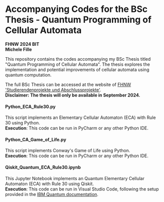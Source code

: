 # Accompanying Codes for the BSc Thesis - Quantum Programming of Cellular Automata
**FHNW 2024 BIT**  
**Michele Fille**

This repository contains the codes accompanying my BSc Thesis titled "Quantum Programming of Cellular Automata". The thesis explores the implementation and potential improvements of cellular automata using quantum computation. <br>

The full BSc Thesis can be accessed at the website of [FHNW 'Studierendenprojekte und Abschlussprojekte'](https://studierendenprojekte.wirtschaft.fhnw.ch/). <br>
**Disclaimer: The thesis will only be available in September 2024.**

#### Python_ECA_Rule30.py
This script implements an Elementary Cellular Automaton (ECA) with Rule 30 using Python.  
**Execution**: This code can be run in PyCharm or any other Python IDE.

#### Python_CA_Game_of_Life.py
This script implements Conway's Game of Life using Python.  
**Execution**: This code can be run in PyCharm or any other Python IDE.

#### Qiskit_Quantum_ECA_Rule30.ipynb
This Jupyter Notebook implements an Quantum Elementary Cellular Automaton (ECA) with Rule 30 using Qiskit.  
**Execution**: This code can be run in Visual Studio Code, following the setup provided in the [IBM Quantum documentation](https://docs.quantum.ibm.com/guides/install-qiskit#local).

